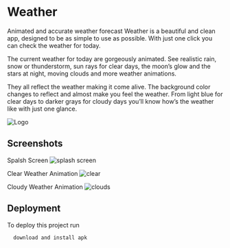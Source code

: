 
# Weather

Animated and accurate weather forecast
Weather is a beautiful and clean app, designed to be as simple to use as possible. With just one click you can check the weather for today.

The current weather for today are gorgeously animated. 
See realistic rain, snow or thunderstorm, sun rays for clear days, the moon’s glow and the stars at night, moving clouds and more weather animations. 

They all reflect the weather making it come alive.
The background color changes to reflect and almost make you feel the weather. 
From light blue for clear days to darker grays for cloudy days you’ll know how’s the weather like with just one glance.


![Logo](https://github.com/coderlakshayjain/WeatherApp/assets/53349105/645633e7-cc4c-4a22-a8ae-35bd9498ff92)


## Screenshots
Spalsh Screen
![splash screen](https://github.com/coderlakshayjain/WeatherApp/assets/53349105/c010737e-7dc5-4d89-bfca-2f6e4c6d3c91)

Clear Weather Animation
![clear](https://github.com/coderlakshayjain/WeatherApp/assets/53349105/30c89f97-a2d5-4a64-9b0e-a765ae304f36)

Cloudy Weather Animation
![clouds](https://github.com/coderlakshayjain/WeatherApp/assets/53349105/401e18ec-d3f6-46b2-96af-6a7bd29c60b8)

## Deployment

To deploy this project run

```bash
  download and install apk
```

